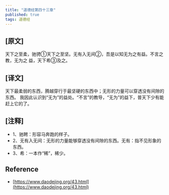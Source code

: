 ```yaml
---
title: "道德经第四十三章"
published: true
tags: 道德经
---
```


## [原文]

天下之至柔，驰骋①天下之至坚。无有入无间②，吾是以知无为之有益。不言之教，无为之
益，天下希③及之。

## [译文]

天下最柔弱的东西，腾越穿行于最坚硬的东西中；无形的力量可以穿透没有间隙的东西。
我因此认识到“无为”的益处。“不言”的教导，“无为”的益下，普天下少有能赶上它的了。

## [注释]

- 1、驰聘：形容马奔跑的样子。
- 2、无有入无间：无形的力量能够穿透没有间隙的东西。无有：指不见形象的东西。
- 3、希：一本作“稀”，稀少。

## Reference

- [https://www.daodejing.org/43.html](https://www.daodejing.org/43.html)